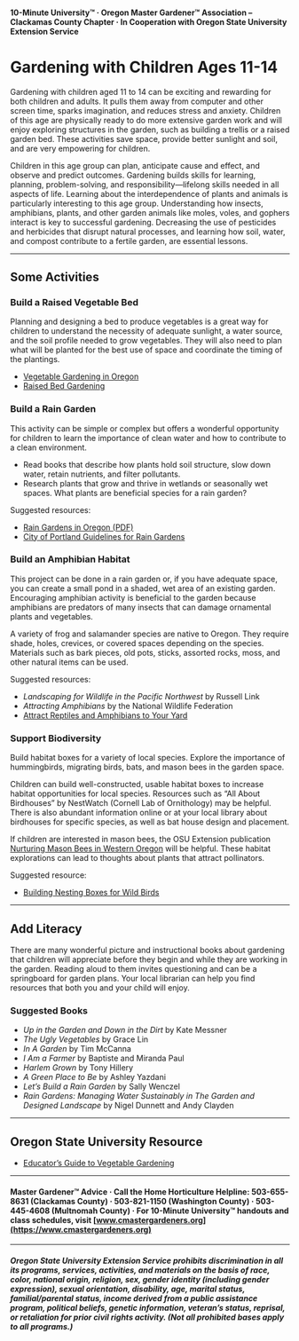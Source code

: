 #### 10-Minute University™ · Oregon Master Gardener™ Association – Clackamas County Chapter · In Cooperation with Oregon State University Extension Service

# Gardening with Children Ages 11-14

Gardening with children aged 11 to 14 can be exciting and rewarding for both children and adults. It pulls them away from computer and other screen time, sparks imagination, and reduces stress and anxiety. Children of this age are physically ready to do more extensive garden work and will enjoy exploring structures in the garden, such as building a trellis or a raised garden bed. These activities save space, provide better sunlight and soil, and are very empowering for children.

Children in this age group can plan, anticipate cause and effect, and observe and predict outcomes. Gardening builds skills for learning, planning, problem-solving, and responsibility—lifelong skills needed in all aspects of life. Learning about the interdependence of plants and animals is particularly interesting to this age group. Understanding how insects, amphibians, plants, and other garden animals like moles, voles, and gophers interact is key to successful gardening. Decreasing the use of pesticides and herbicides that disrupt natural processes, and learning how soil, water, and compost contribute to a fertile garden, are essential lessons.

---

## Some Activities

### Build a Raised Vegetable Bed

Planning and designing a bed to produce vegetables is a great way for children to understand the necessity of adequate sunlight, a water source, and the soil profile needed to grow vegetables. They will also need to plan what will be planted for the best use of space and coordinate the timing of the plantings.

- [Vegetable Gardening in Oregon](https://catalog.extension.oregonstate.edu/sites/catalog/files/project/pdf/ec871.pdf)
- [Raised Bed Gardening](https://catalog.extension.oregonstate.edu/fs270)

### Build a Rain Garden

This activity can be simple or complex but offers a wonderful opportunity for children to learn the importance of clean water and how to contribute to a clean environment.

- Read books that describe how plants hold soil structure, slow down water, retain nutrients, and filter pollutants.
- Research plants that grow and thrive in wetlands or seasonally wet spaces. What plants are beneficial species for a rain garden?

Suggested resources:
- [Rain Gardens in Oregon (PDF)](https://seagrant.oregonstate.edu/sgpubs/oregon-rain-garden-guide)
- [City of Portland Guidelines for Rain Gardens](https://www.portlandoregon.gov/bes/article/188636)

### Build an Amphibian Habitat

This project can be done in a rain garden or, if you have adequate space, you can create a small pond in a shaded, wet area of an existing garden. Encouraging amphibian activity is beneficial to the garden because amphibians are predators of many insects that can damage ornamental plants and vegetables.

A variety of frog and salamander species are native to Oregon. They require shade, holes, crevices, or covered spaces depending on the species. Materials such as bark pieces, old pots, sticks, assorted rocks, moss, and other natural items can be used.

Suggested resources:
- *Landscaping for Wildlife in the Pacific Northwest* by Russell Link
- *Attracting Amphibians* by the National Wildlife Federation
- [Attract Reptiles and Amphibians to Your Yard](https://www.google.com/search?q=why+are+amphibians+beneficial+to+the+garden+in+oregon%3Aedu)

### Support Biodiversity

Build habitat boxes for a variety of local species. Explore the importance of hummingbirds, migrating birds, bats, and mason bees in the garden space.

Children can build well-constructed, usable habitat boxes to increase habitat opportunities for local species. Resources such as “All About Birdhouses” by NestWatch (Cornell Lab of Ornithology) may be helpful. There is also abundant information online or at your local library about birdhouses for specific species, as well as bat house design and placement.

If children are interested in mason bees, the OSU Extension publication [Nurturing Mason Bees in Western Oregon](https://catalog.extension.oregonstate.edu/em9130) will be helpful. These habitat explorations can lead to thoughts about plants that attract pollinators.

Suggested resource:
- [Building Nesting Boxes for Wild Birds](https://catalog.extension.oregonstate.edu/ec1556)

---

## Add Literacy

There are many wonderful picture and instructional books about gardening that children will appreciate before they begin and while they are working in the garden. Reading aloud to them invites questioning and can be a springboard for garden plans. Your local librarian can help you find resources that both you and your child will enjoy.

### Suggested Books

- *Up in the Garden and Down in the Dirt* by Kate Messner
- *The Ugly Vegetables* by Grace Lin
- *In A Garden* by Tim McCanna
- *I Am a Farmer* by Baptiste and Miranda Paul
- *Harlem Grown* by Tony Hillery
- *A Green Place to Be* by Ashley Yazdani
- *Let’s Build a Rain Garden* by Sally Wenczel
- *Rain Gardens: Managing Water Sustainably in The Garden and Designed Landscape* by Nigel Dunnett and Andy Clayden

---

## Oregon State University Resource

- [Educator’s Guide to Vegetable Gardening](https://catalog.extension.oregonstate.edu/em9032)

---

#### Master Gardener™ Advice · Call the Home Horticulture Helpline: 503-655-8631 (Clackamas County) · 503-821-1150 (Washington County) · 503-445-4608 (Multnomah County) · For 10-Minute University™ handouts and class schedules, visit [www.cmastergardeners.org](https://www.cmastergardeners.org)

---

##### Oregon State University Extension Service prohibits discrimination in all its programs, services, activities, and materials on the basis of race, color, national origin, religion, sex, gender identity (including gender expression), sexual orientation, disability, age, marital status, familial/parental status, income derived from a public assistance program, political beliefs, genetic information, veteran’s status, reprisal, or retaliation for prior civil rights activity. (Not all prohibited bases apply to all programs.)
